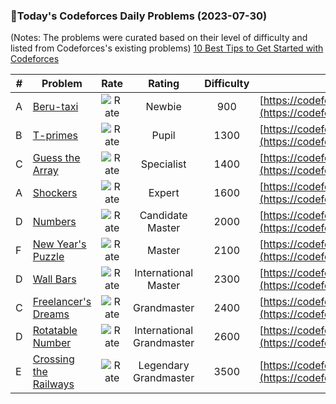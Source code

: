 ### 🌟Today's Codeforces Daily Problems (2023-07-30)
(Notes: The problems were curated based on their level of difficulty and listed from Codeforces's existing problems)
[10 Best Tips to Get Started with Codeforces](https://github.com/ika9810/Codeforces-Daily-Problems/blob/main/10%20Best%20Tips%20to%20Get%20Started%20with%20Codeforces.md)

| # | Problem | Rate| Rating | Difficulty | Contest |
|---| ----- | :--------: | :----------: | :----------: | ---------- |
|A|[Beru-taxi](https://codeforces.com/contest/706/problem/A)|![Rate](https://img.shields.io/badge/Newbie-900-lightgrey)|Newbie|900|[https://codeforces.com/contest/706](https://codeforces.com/contest/706)|
|B|[T-primes](https://codeforces.com/contest/230/problem/B)|![Rate](https://img.shields.io/badge/Pupil-1300-brightgreen)|Pupil|1300|[https://codeforces.com/contest/230](https://codeforces.com/contest/230)|
|C|[Guess the Array](https://codeforces.com/contest/727/problem/C)|![Rate](https://img.shields.io/badge/Specialist-1400-9cf)|Specialist|1400|[https://codeforces.com/contest/727](https://codeforces.com/contest/727)|
|A|[Shockers](https://codeforces.com/contest/906/problem/A)|![Rate](https://img.shields.io/badge/Expert-1600-blue)|Expert|1600|[https://codeforces.com/contest/906](https://codeforces.com/contest/906)|
|D|[Numbers](https://codeforces.com/contest/128/problem/D)|![Rate](https://img.shields.io/badge/Candidate%20Master-2000-blueviolet)|Candidate Master|2000|[https://codeforces.com/contest/128](https://codeforces.com/contest/128)|
|F|[New Year's Puzzle](https://codeforces.com/contest/1472/problem/F)|![Rate](https://img.shields.io/badge/Master-2100-orange)|Master|2100|[https://codeforces.com/contest/1472](https://codeforces.com/contest/1472)|
|D|[Wall Bars](https://codeforces.com/contest/268/problem/D)|![Rate](https://img.shields.io/badge/International%20Master-2300-orange)|International Master|2300|[https://codeforces.com/contest/268](https://codeforces.com/contest/268)|
|C|[Freelancer's Dreams](https://codeforces.com/contest/605/problem/C)|![Rate](https://img.shields.io/badge/Grandmaster-2400-red)|Grandmaster|2400|[https://codeforces.com/contest/605](https://codeforces.com/contest/605)|
|D|[Rotatable Number](https://codeforces.com/contest/303/problem/D)|![Rate](https://img.shields.io/badge/International%20Grandmaster-2600-red)|International Grandmaster|2600|[https://codeforces.com/contest/303](https://codeforces.com/contest/303)|
|E|[Crossing the Railways](https://codeforces.com/contest/1776/problem/E)|![Rate](https://img.shields.io/badge/Legendary%20Grandmaster-3500-red)|Legendary Grandmaster|3500|[https://codeforces.com/contest/1776](https://codeforces.com/contest/1776)|

